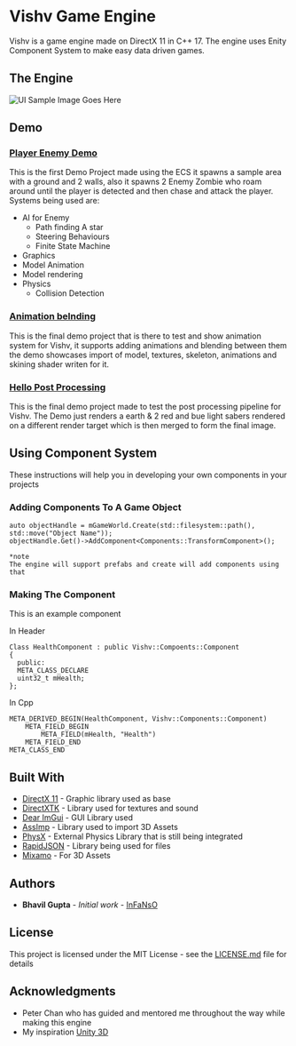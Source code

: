 # Vishv Game Engine

Vishv is a game engine made on DirectX 11 in C++ 17. The engine uses Enity Component System to make easy data driven games. 

## The Engine

![UI Sample Image Goes Here](path)

## Demo

### [Player Enemy Demo](Vishv_GE/Demo/01_PlayerEnemy)

This is the first Demo Project made using the ECS it spawns a sample area with a ground and 2 walls, also it spawns 2 Enemy Zombie who roam around until the player is detected and then chase and attack the player. Systems being used are:

* AI for Enemy
  * Path finding A star
  * Steering Behaviours 
  * Finite State Machine
 * Graphics
  * Model Animation
  * Model rendering
* Physics
  * Collision Detection

### [Animation belnding](Vishv_GE/VGP334_Animation/05_AnimationBlending1)

This is the final demo project that is there to test and show animation system for Vishv, it supports adding animations and blending between them the demo showcases import of model, textures, skeleton, animations and skining shader writen for it.

### [Hello Post Processing](Vishv_GE/VGP330_Real_Time_GPU_Programming/05_HelloPostProcessing)

This is the final demo project made to test the post processing pipeline for Vishv. The Demo just renders a earth & 2 red and bue light sabers rendered on a different render target which is then merged to form the final image.

## Using Component System

These instructions will help you in developing your own components in your projects  

### Adding Components To A Game Object

```
auto objectHandle = mGameWorld.Create(std::filesystem::path(), std::move("Object Name"));
objectHandle.Get()->AddComponent<Components::TransformComponent>();    

*note
The engine will support prefabs and create will add components using that 
```

### Making The Component

This is an example component 

In Header
```
Class HealthComponent : public Vishv::Compoents::Component
{
  public:
  META_CLASS_DECLARE
  uint32_t mHealth;
};
```
In Cpp
```
META_DERIVED_BEGIN(HealthComponent, Vishv::Components::Component)
	META_FIELD_BEGIN
		META_FIELD(mHealth, "Health")
	META_FIELD_END
META_CLASS_END

```

## Built With

* [DirectX 11](https://gizmodo.com/what-directx-11-is-and-what-it-means-to-you-5582218) - Graphic library used as base  
* [DirectXTK](https://github.com/microsoft/DirectXTK) - Library used for textures and sound
* [Dear ImGui](https://github.com/ocornut/imgui) - GUI Library used
* [AssImp](http://www.assimp.org/) - Library used to import 3D Assets
* [PhysX](https://github.com/NVIDIAGameWorks/PhysX) - External Physics Library that is still being integrated 
* [RapidJSON](https://rapidjson.org/) - Library being used for files 
* [Mixamo](https://www.mixamo.com/#/) - For 3D Assets

## Authors

* **Bhavil Gupta** - *Initial work* - [InFaNsO](https://github.com/InFaNsO)

## License

This project is licensed under the MIT License - see the [LICENSE.md](LICENSE.md) file for details

## Acknowledgments

* Peter Chan who has guided and mentored me throughout the way while making this engine
* My inspiration [Unity 3D](https://unity.com/) 
